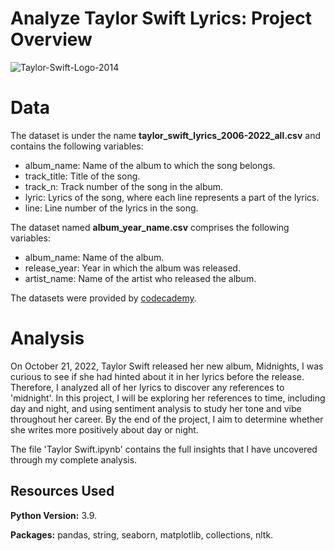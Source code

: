 # Analyze Taylor Swift Lyrics: Project Overview

![Taylor-Swift-Logo-2014](https://user-images.githubusercontent.com/114705723/223887220-f80447b4-ff8d-4351-a4ab-1acab9bf35d8.jpg)


# Data

The dataset is under the name **taylor_swift_lyrics_2006-2022_all.csv** and contains the following variables:
* album_name: Name of the album to which the song belongs.
* track_title: Title of the song.
* track_n: Track number of the song in the album.
* lyric: Lyrics of the song, where each line represents a part of the lyrics.
* line: Line number of the lyrics in the song.

The dataset named **album_year_name.csv** comprises the following variables:
* album_name: Name of the album.
* release_year: Year in which the album was released.
* artist_name: Name of the artist who released the album.

The datasets were provided by [codecademy](https://www.codecademy.com).

# Analysis
On October 21, 2022, Taylor Swift released her new album, Midnights, I was curious to see if she had hinted about it in her lyrics before the release. Therefore, I analyzed all of her lyrics to discover any references to 'midnight'. In this project, I will be exploring her references to time, including day and night, and using sentiment analysis to study her tone and vibe throughout her career. By the end of the project, I aim to determine whether she writes more positively about day or night.

The file 'Taylor Swift.ipynb' contains the full insights that I have uncovered through my complete analysis.

## Resources Used
**Python Version:** 3.9. 

**Packages:** pandas, string, seaborn, matplotlib, collections, nltk.


